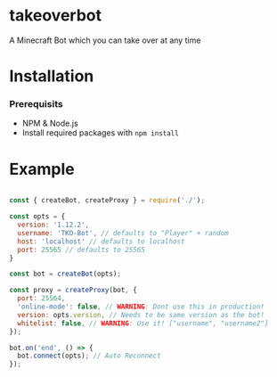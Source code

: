 # takeoverbot
A Minecraft Bot which you can take over at any time

# Installation

### Prerequisits
- NPM & Node.js
- Install required packages with `npm install`

# Example
```javascript

const { createBot, createProxy } = require('./');

const opts = {
  version: '1.12.2',
  username: 'TKO-Bot', // defaults to "Player" + random
  host: 'localhost' // defaults to localhost
  port: 25565 // defaults to 25565
}

const bot = createBot(opts);

const proxy = createProxy(bot, {
  port: 25564,
  'online-mode': false, // WARNING: Dont use this in production!
  version: opts.version, // Needs to be same version as the bot!
  whitelist: false, // WARNING: Use it! ["username", "username2"]
});

bot.on('end', () => {
  bot.connect(opts); // Auto Reconnect
});

```
